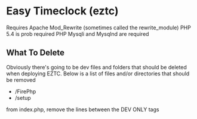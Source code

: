 Easy Timeclock (eztc)
==============

Requires Apache Mod_Rewrite (sometimes called the rewrite_module)
PHP 5.4 is prob required
PHP Mysqli and Mysqlnd are required

## What To Delete

Obviously there's going to be dev files and folders that should be deleted when deploying EZTC.
Below is a list of files and/or directories that should be removed

- /FirePhp
- /setup

from index.php, remove the lines between the DEV ONLY tags